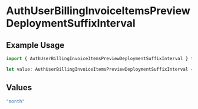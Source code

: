 # AuthUserBillingInvoiceItemsPreviewDeploymentSuffixInterval

## Example Usage

```typescript
import { AuthUserBillingInvoiceItemsPreviewDeploymentSuffixInterval } from "@vercel/sdk/models/components";

let value: AuthUserBillingInvoiceItemsPreviewDeploymentSuffixInterval = "month";
```

## Values

```typescript
"month"
```